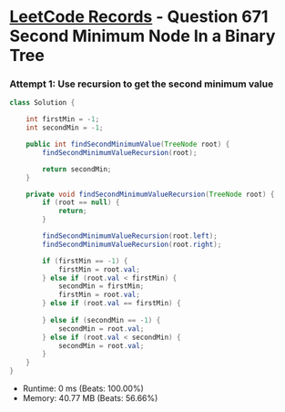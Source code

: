 # [LeetCode Records](../../README.md) - Question 671 Second Minimum Node In a Binary Tree

### Attempt 1: Use recursion to get the second minimum value
```java
class Solution {

    int firstMin = -1;
    int secondMin = -1;

    public int findSecondMinimumValue(TreeNode root) {
        findSecondMinimumValueRecursion(root);

        return secondMin;
    }

    private void findSecondMinimumValueRecursion(TreeNode root) {
        if (root == null) {
            return;
        }

        findSecondMinimumValueRecursion(root.left);
        findSecondMinimumValueRecursion(root.right);

        if (firstMin == -1) {
            firstMin = root.val;
        } else if (root.val < firstMin) {
            secondMin = firstMin;
            firstMin = root.val;
        } else if (root.val == firstMin) {
            
        } else if (secondMin == -1) {
            secondMin = root.val;
        } else if (root.val < secondMin) {
            secondMin = root.val;
        }
    }
}
```
- Runtime: 0 ms (Beats: 100.00%)
- Memory: 40.77 MB (Beats: 56.66%)

<br>
